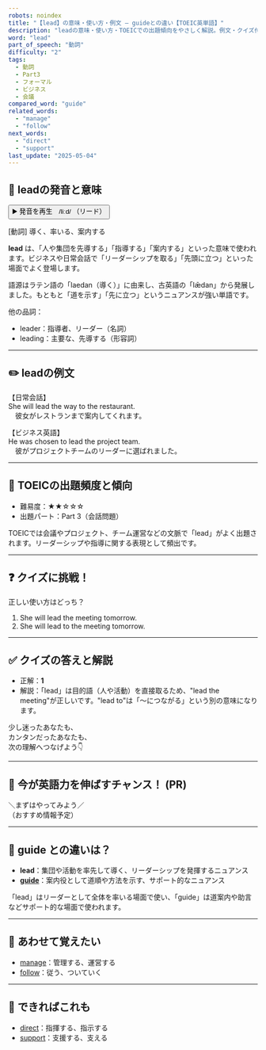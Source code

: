 ```yaml
---
robots: noindex
title: "【lead】の意味・使い方・例文 ― guideとの違い【TOEIC英単語】"
description: "leadの意味・使い方・TOEICでの出題傾向をやさしく解説。例文・クイズ付きでguideとの違いもわかりやすく学べます。"
word: "lead"
part_of_speech: "動詞"
difficulty: "2"
tags:
  - 動詞
  - Part3
  - フォーマル
  - ビジネス
  - 会議
compared_word: "guide"
related_words:
  - "manage"
  - "follow"
next_words:
  - "direct"
  - "support"
last_update: "2025-05-04"
---
```


## 🔰 leadの発音と意味

<button class="play-audio" onclick="playTTS('lead')">
  <span class="play-audio-main">
    ▶️ 発音を再生　/liːd/
  </span>
  <span class="play-audio-sub">
    （リード）
  </span>
</button>

[動詞] 導く、率いる、案内する

**lead** は、「人や集団を先導する」「指導する」「案内する」といった意味で使われます。ビジネスや日常会話で「リーダーシップを取る」「先頭に立つ」といった場面でよく登場します。

語源はラテン語の「laedan（導く）」に由来し、古英語の「lǣdan」から発展しました。もともと「道を示す」「先に立つ」というニュアンスが強い単語です。

他の品詞：  
- leader：指導者、リーダー（名詞）
- leading：主要な、先導する（形容詞）

---

## ✏️ leadの例文

【日常会話】  
She will lead the way to the restaurant.  
　彼女がレストランまで案内してくれます。

【ビジネス英語】  
He was chosen to lead the project team.  
　彼がプロジェクトチームのリーダーに選ばれました。

---

## 🎯 TOEICの出題頻度と傾向

- 難易度：★★☆☆☆
- 出題パート：Part 3（会話問題）

TOEICでは会議やプロジェクト、チーム運営などの文脈で「lead」がよく出題されます。リーダーシップや指導に関する表現として頻出です。

---

## ❓ クイズに挑戦！

正しい使い方はどっち？

1. She will lead the meeting tomorrow.  
2. She will lead to the meeting tomorrow.

---

## ✅ クイズの答えと解説

- 正解：**1**
- 解説：「lead」は目的語（人や活動）を直接取るため、"lead the meeting"が正しいです。"lead to"は「～につながる」という別の意味になります。

少し迷ったあなたも、  
カンタンだったあなたも、  
次の理解へつなげよう👇️

---

## 🚀 今が英語力を伸ばすチャンス！ (PR)

<div class="info-center">
＼まずはやってみよう／<br>  
（おすすめ情報予定）
</div>

---

## 🤔  guide との違いは？

- **lead**：集団や活動を率先して導く、リーダーシップを発揮するニュアンス
- **[guide](/word/guide/)**：案内役として道順や方法を示す、サポート的なニュアンス

「lead」はリーダーとして全体を率いる場面で使い、「guide」は道案内や助言などサポート的な場面で使われます。

---

## 🧩 あわせて覚えたい

- [manage](/word/manage/)：管理する、運営する
- [follow](/word/follow/)：従う、ついていく

---

## 📖 できればこれも

- [direct](/word/direct/)：指揮する、指示する
- [support](/word/support/)：支援する、支える

<!-- cvid: aid34_bid08 -->
